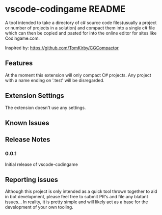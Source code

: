 # vscode-codingame README

A tool intended to take a directory of c# source code files(usually a project or number of projects in a solution) and compact them into a single c# file which can then be copied and pasted for into the online editor for sites like Codingame.com.

Inspired by: https://github.com/TomKirby/CGCompactor

## Features

At the moment this extension will only compact C# projects.
Any project with a name ending on '.test' will be disregarded.


## Extension Settings

The extension doesn't use any settings.

## Known Issues


## Release Notes

### 0.0.1

Initial release of vscode-codingame

## Reporting issues

Although this project is only intended as a quick tool thrown together to aid in bot development, please feel free to submit PR's and file any blatant issues... 
In reality, it is pretty simple and will likely act as a base for the development of your own tooling.